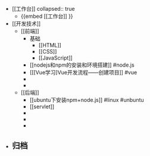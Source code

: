 - [[工作台]] 
  collapsed:: true
	- {{embed [[工作台]] }}
- [[开发技术]]
	- [[前端]]
		- 基础
			- [[HTML]]
			- [[CSS]]
			- [[JavaScript]]
		- [[nodejs和npm的安装和环境搭建]] #node.js
		- [[[Vue学习]Vue开发流程——创建项目]] #vue
		-
		-
	- [[后端]]
		- [[ubuntu下安装npm+node.js]] #linux #unbuntu
		- [[servlet]]
		-
		-
		-
- 归档
	-